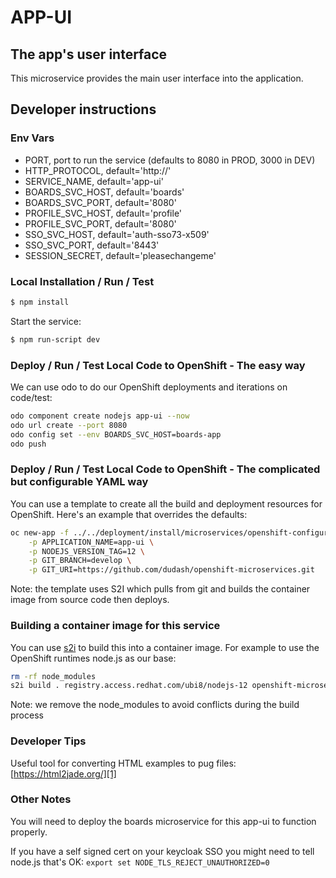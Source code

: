 # APP-UI
## The app's user interface
This microservice provides the main user interface into the application.

## Developer instructions

### Env Vars
- PORT, port to run the service (defaults to 8080 in PROD, 3000 in DEV)
- HTTP_PROTOCOL, default='http://'
- SERVICE_NAME, default='app-ui'
- BOARDS_SVC_HOST, default='boards'
- BOARDS_SVC_PORT, default='8080'
- PROFILE_SVC_HOST, default='profile'
- PROFILE_SVC_PORT, default='8080'
- SSO_SVC_HOST, default='auth-sso73-x509'
- SSO_SVC_PORT, default='8443'
- SESSION_SECRET, default='pleasechangeme'

### Local Installation / Run / Test
```bash
$ npm install
```

Start the service:
```bash
$ npm run-script dev
```

### Deploy / Run / Test Local Code to OpenShift - The easy way 
We can use odo to do our OpenShift deployments and iterations on code/test:
```bash
odo component create nodejs app-ui --now
odo url create --port 8080
odo config set --env BOARDS_SVC_HOST=boards-app
odo push
```

### Deploy / Run / Test Local Code to OpenShift - The complicated but configurable YAML way
You can use a template to create all the build and deployment resources for OpenShift. Here's an example that overrides the defaults:
```bash
oc new-app -f ../../deployment/install/microservices/openshift-configuration/app-ui-fromsource.yaml \
    -p APPLICATION_NAME=app-ui \
    -p NODEJS_VERSION_TAG=12 \
    -p GIT_BRANCH=develop \
    -p GIT_URI=https://github.com/dudash/openshift-microservices.git
```
Note: the template uses S2I which pulls from git and builds the container image from source code then deploys.

### Building a container image for this service
You can use [s2i][2] to build this into a container image. For example to use the OpenShift runtimes node.js as our base:
```bash
rm -rf node_modules
s2i build . registry.access.redhat.com/ubi8/nodejs-12 openshift-microservices-app-ui --loglevel 3
```
Note: we remove the node_modules to avoid conflicts during the build process

### Developer Tips
Useful tool for converting HTML examples to pug files: [https://html2jade.org/][1]

[1]: https://html2jade.org/
[2]: https://github.com/openshift/source-to-image/releases

### Other Notes
You will need to deploy the boards microservice for this app-ui to function properly.

If you have a self signed cert on your keycloak SSO you might need to tell node.js that's OK:
```export set NODE_TLS_REJECT_UNAUTHORIZED=0```